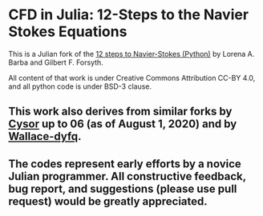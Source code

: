 # CFD in Julia: 12-Steps to the Navier Stokes Equations

This is a Julian fork of the [12 steps to Navier-Stokes (Python)](https://github.com/barbagroup/CFDPython) by Lorena A. Barba and Gilbert F. Forsyth. 

All content of that work is under Creative Commons Attribution CC-BY 4.0, and all python code is under BSD-3 clause. 

## This work also derives from similar forks by [Cysor](https://github.com/Cysor/CFDJulia) up to 06 (as of August 1, 2020) and by [Wallace-dyfq](https://github.com/Wallace-dyfq/CFD-Julia-12-steps--o-Navier-Stokes-Equations).

## The codes represent early efforts by a novice Julian programmer.  All constructive feedback, bug report, and suggestions (please use pull request) would be greatly appreciated.

